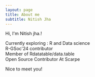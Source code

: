 ```yaml
---
layout: page
title: About me
subtitle: Nitish Jha
---
```


Hi, I'm Nitish jha.! 

Currently exploring : R and Data science <br>
R-GSoc'24 contributor <br>
Member of Rdatatable/data.table <br>
Open Source Contributor At Scarpe <br>

Nice to meet you!